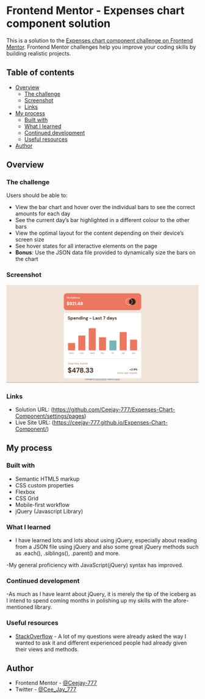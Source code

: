 # Frontend Mentor - Expenses chart component solution

This is a solution to the [Expenses chart component challenge on Frontend Mentor](https://www.frontendmentor.io/challenges/expenses-chart-component-e7yJBUdjwt). Frontend Mentor challenges help you improve your coding skills by building realistic projects. 

## Table of contents

- [Overview](#overview)
  - [The challenge](#the-challenge)
  - [Screenshot](#screenshot)
  - [Links](#links)
- [My process](#my-process)
  - [Built with](#built-with)
  - [What I learned](#what-i-learned)
  - [Continued development](#continued-development)
  - [Useful resources](#useful-resources)
- [Author](#author)

## Overview

### The challenge

Users should be able to:

- View the bar chart and hover over the individual bars to see the correct amounts for each day
- See the current day’s bar highlighted in a different colour to the other bars
- View the optimal layout for the content depending on their device’s screen size
- See hover states for all interactive elements on the page
- **Bonus**: Use the JSON data file provided to dynamically size the bars on the chart

### Screenshot

![](./screenshot.png)

### Links

- Solution URL: (https://github.com/Ceejay-777/Expenses-Chart-Component/settings/pages)
- Live Site URL: (https://ceejay-777.github.io/Expenses-Chart-Component/)

## My process

### Built with

- Semantic HTML5 markup
- CSS custom properties
- Flexbox
- CSS Grid
- Mobile-first workflow
- jQuery (Javascript Library)

### What I learned

- I have learned lots and lots about using jQuery, especially about reading from a JSON file using jQuery and also some great jQuery methods such as .each(), .siblings(), .parent() and more.

-My general proficiency with JavaScript(jQuery) syntax has improved.

### Continued development

-As much as I have learnt about jQuery, it is merely the tip of the iceberg as I intend to spend coming months in polishing up my skills with the afore-mentioned library.

### Useful resources
- [StackOverflow](https://stackoverflow.com) - A lot of my questions were already asked the way I wanted to ask it and different experienced people had already given their views and methods.

## Author

- Frontend Mentor - [@Ceejay-777](https://www.frontendmentor.io/profile/Ceejay-777)
- Twitter - [@Cee_Jay_777](https://www.twitter.com/Cee_Jay_777)

